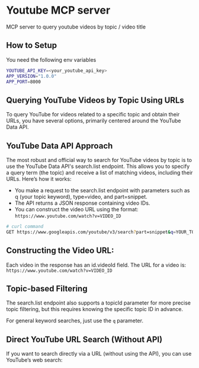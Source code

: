 # Youtube MCP server

MCP server to query youtube videos by topic / video title

## How to Setup

You need the following env variables

```bash
YOUTUBE_API_KEY=<your_youtube_api_key>
APP_VERSION="1.0.0"
APP_PORT=8000
```

## Querying YouTube Videos by Topic Using URLs

To query YouTube for videos related to a specific topic and obtain their URLs, you have several options, primarily centered around the YouTube Data API.

## YouTube Data API Approach

The most robust and official way to search for YouTube videos by topic is to use the YouTube Data API's search.list endpoint. This allows you to specify a query term (the topic) and receive a list of matching videos, including their URLs. Here’s how it works:

- You make a request to the search.list endpoint with parameters such as q (your topic keyword), type=video, and part=snippet.
- The API returns a JSON response containing video IDs.
- You can construct the video URL using the format: `https://www.youtube.com/watch?v=VIDEO_ID`

```bash
# curl command
GET https://www.googleapis.com/youtube/v3/search?part=snippet&q=YOUR_TOPIC&type=video&key=YOUR_API_KEY
```

## Constructing the Video URL:
Each video in the response has an id.videoId field.
The URL for a video is: `https://www.youtube.com/watch?v=VIDEO_ID`

## Topic-based Filtering

The search.list endpoint also supports a topicId parameter for more precise topic filtering,
but this requires knowing the specific topic ID in advance.

For general keyword searches, just use the `q` parameter.

## Direct YouTube URL Search (Without API)

If you want to search directly via a URL (without using the API), you can use YouTube’s web search:
